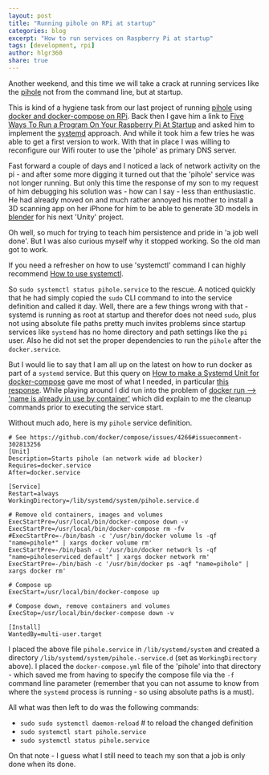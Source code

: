 ```yaml
---
layout: post
title: "Running pihole on RPi at startup"
categories: blog
excerpt: "How to run services on Raspberry Pi at startup"
tags: [development, rpi]
author: hlgr360
share: true
---
```


Another weekend, and this time we will take a crack at running services like the [pihole](https://pi-hole.net) not from the command line, but at startup. 

This is kind of a hygiene task from our last project of running [pihole](https://pi-hole.net) using [docker and docker-compose on RPi](https://hlgr360.github.io/blog/blog/installing-docker-and-compose-on-rpi/). Back then I gave him a link to [Five Ways To Run a Program On Your Raspberry Pi At Startup](https://www.dexterindustries.com/howto/run-a-program-on-your-raspberry-pi-at-startup/) and asked him to implement the [systemd](https://www.dexterindustries.com/howto/run-a-program-on-your-raspberry-pi-at-startup/#systemd) approach. And while it took him a few tries he was able to get a first version to work. With that in place I was willing to reconfigure our Wifi router to use the 'pihole' as primary DNS server. 

Fast forward a couple of days and I noticed a lack of network activity on the pi - and after some more digging it turned out that the 'pihole' service was not longer running. But only this time the response of my son to my request of him debugging his solution was - how can I say - less than enthusiastic. He had already moved on and much rather annoyed his mother to install a 3D scanning app on her iPhone for him to be able to generate 3D models in [blender](https://www.blender.org) for his next 'Unity' project. 

Oh well, so much for trying to teach him persistence and pride in 'a job well done'. But I was also curious myself why it stopped working. So the old man got to work.

If you need a refresher on how to use 'systemctl' command I can highly recommend [How to use systemctl](https://www.digitalocean.com/community/tutorials/how-to-use-systemctl-to-manage-systemd-services-and-units).

So `sudo systemctl status pihole.service` to the rescue. A noticed quickly that he had simply copied the `sudo` CLI command to into the service definition and called it day. Well, there are a few things wrong with that - systemd is running as root at startup and therefor does not need `sudo`, plus not using absolute file paths pretty much invites problems since startup services like `systemd` has no home directory and path settings like the `pi` user. Also he did not set the proper dependencies to run the `pihole` after the `docker.service`.

But I would lie to say that I am all up on the latest on how to run docker as part of a `systemd` service. But this query on [How to make a Systemd Unit for docker-compose](https://github.com/docker/compose/issues/4266) gave me most of what I needed, in particular [this response](https://github.com/docker/compose/issues/4266#issuecomment-302813256). While playing around I did run into the problem of [docker run --> 'name is already in use by container'](https://stackoverflow.com/questions/31697828/docker-run-name-is-already-in-use-by-container) which did explain to me the cleanup commands prior to executing the service start.

Without much ado, here is my `pihole` service definition.

```text
# See https://github.com/docker/compose/issues/4266#issuecomment-302813256
[Unit]
Description=Starts pihole (an network wide ad blocker)
Requires=docker.service
After=docker.service

[Service]
Restart=always
WorkingDirectory=/lib/systemd/system/pihole.service.d

# Remove old containers, images and volumes
ExecStartPre=/usr/local/bin/docker-compose down -v
ExecStartPre=/usr/local/bin/docker-compose rm -fv
#ExecStartPre=-/bin/bash -c '/usr/bin/docker volume ls -qf "name=pihole*" | xargs docker volume rm'
ExecStartPre=-/bin/bash -c '/usr/bin/docker network ls -qf "name=piholeserviced_default" | xargs docker network rm'
ExecStartPre=-/bin/bash -c '/usr/bin/docker ps -aqf "name=pihole" | xargs docker rm'

# Compose up
ExecStart=/usr/local/bin/docker-compose up

# Compose down, remove containers and volumes
ExecStop=/usr/local/bin/docker-compose down -v

[Install]
WantedBy=multi-user.target
```

I placed the above file `pihole.service` in `/lib/systemd/system` and created a directory `/lib/systemd/system/pihole.-service.d` (set as `WorkingDirectory` above). I placed the `docker-compose.yml` file of the 'pihole' into that directory - which saved me from having to specify the compose file via the `-f` command line parameter (remember that you can not assume to know from where the `systemd` process is running - so using absolute paths is a must).

All what was then left to do was the following commands:

* `sudo sudo systemctl daemon-reload` # to reload the changed definition
* `sudo systemctl start pihole.service` 
* `sudo systemctl status pihole.service`

On that note - I guess what I still need to teach my son that a job is only done when its done. 
